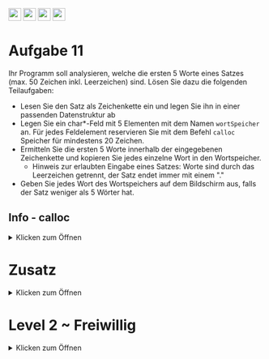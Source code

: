 <a href="https://github.com/hshf1/VorlesungC/discussions"><img src="https://img.shields.io/badge/Allgemein-Q%26A-informational?logo=github" height="25"/></a>
<a href="https://github.com/hshf1/VorlesungC/discussions/categories/02_übungsaufgaben"><img src="https://img.shields.io/badge/Übungsaufgaben-Q%26A-informational?logo=c" height="25"/></a>
<a href="https://github.com/hshf1/VorlesungC/discussions/16"><img src="https://img.shields.io/badge/Aufgabe_bewerten-red?logo=c" height="25"/></a>
<a href="https://moodle.hs-hannover.de/course/view.php?id=20976"><img src="https://img.shields.io/badge/Quizfragen-orange?logo=c" height="25"/></a>

# Aufgabe 11

Ihr Programm soll analysieren, welche die ersten 5 Worte eines Satzes (max. 50 Zeichen inkl. Leerzeichen) sind.
Lösen Sie dazu die folgenden Teilaufgaben:

- Lesen Sie den Satz als Zeichenkette ein und legen Sie ihn in einer passenden Datenstruktur ab
- Legen Sie ein char*-Feld mit 5 Elementen mit dem Namen ````wortSpeicher```` an. Für jedes Feldelement reservieren Sie mit dem Befehl ```calloc``` Speicher für mindestens 20 Zeichen.
- Ermitteln Sie die ersten 5 Worte innerhalb der eingegebenen Zeichenkette und kopieren Sie jedes einzelne Wort in den Wortspeicher. 
  - Hinweis zur erlaubten Eingabe eines Satzes: Worte sind durch das Leerzeichen getrennt, der Satz endet immer mit einem "."
- Geben Sie jedes Wort des Wortspeichers auf dem Bildschirm aus, falls der Satz weniger als 5 Wörter hat.


## Info - calloc
<details>
  <summary>Klicken zum Öffnen</summary>
  
  calloc reserviert Speicherplatz in Ihrem Rechner, setzt den Speicherinhalt auf 0 und gibt einen Zeiger auf die erste Stelle des Speichers zurück. malloc reserviert Speicher und gibt einen Pointer auf die erste Stelle des Speichers zurück, ohne den Speicher vorher auf 0 zu setzten.
 Beispielaufruf: 
  
  int \*pZeiger; 
	pZeiger = (int\*) calloc(5,sizeof(int));
  
  Verwendung von calloc:
 - Calloc gibt einen "untypisierten" void-Zeiger zurück. Durch ein Typecasting [(int*),(float*),...] kann der in den von Ihnen gewünschten Zeiger umgewandelt werden.
 - In dem Funktionsaufruf werden die Anzahl der Elemente und die Größe angegeben
    - calloc(5,4) -> Es wird Speicher für fünf Werte mit je 5 Byte reserviert (also 20 Byte ingesamt) 
    - calloc(5, sizeof(int)) -> Gute Praxis ist es, die Datengröße des Typs so einzutragen. Datentyp *int* umfasst nicht auf allen Systemen 4 Byte. Wenn doch, dann entspricht dies dem Aufruf calloc(5,4) 
  
  https://www.tutorialspoint.com/c_standard_library/c_function_calloc.htm
  
  </details>

# Zusatz 
<details>
  <summary>Klicken zum Öffnen</summary>
    
Erstellen Sie für Ihre Lösung ein Struktogramm.

</details>

# Level 2 ~ Freiwillig

<details>
  <summary>Klicken zum Öffnen</summary>
  
  WS 15
  
Um einen String zu verschlüsseln, wird folgender Algorithmus verwendet:
  
* Der String wird in Gruppen von vier Zeichen aufgeteilt.
* In jeder Gruppe werden die Zeichen auf den Positionen eins und drei, und zwei und vier jeweils ausgetauscht.
* Bei drei Zeichen wird das Zeichen auf der Position zwei nicht berührt.
* Die letzte Gruppe, die weniger als drei Zeichen beinhaltet, wird nicht modifiziert.
  
Beispielweise wird die Zeichenkette „Hallo Welt!“ in folgende 4er-Gruppen aufgeteilt:
  {H, a, l, l}, {o, , W, e}, {l, t, !}.
  
Durch den Austausch werden folgenden 4er-Gruppen gebildet.
  {l, l, H, a}, {W, e, o, }, {!, t, l}
  
Diese 4er-Gruppen werden als verschlüsselter String zusammengefasst:
  „llHaWeo !tl“
  
Bearbeiten Sie die folgenden Teilaufgaben. Bitte beachten Sie dabei, dass alle Aufgabenteile
unabhängig voneinander gelöst werden können! 
  
  a) Erstellen Sie ein Struktogramm, das den oben erläuterten Algorithmus beschreibt.
  
  b) Programmieren Sie eine Funktion void verschluessele_string (char str[]), die den oben geschilderten Algorithmus realisiert.
  
  c) In der Hauptfunktion implementieren Sie folgende Schritte:
  
* Lesen Sie einen String von der Tastatur ein
* Geben Sie den String zur Kontrolle auf dem Bildschirm aus
* Verschlüsseln Sie den angegebenen String basierend auf der Funktion verschluessele_string ()
* Geben Sie den resultierenden verschlüsselten String zur Kontrolle auf dem Bildschirm aus

</details>
